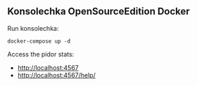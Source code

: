 Konsolechka OpenSourceEdition Docker
--------

Run konsolechka:

```
docker-compose up -d
```

Access the pidor stats:
- [http://localhost:4567](http://localhost:4567)
- [http://localhost:4567/help/](http://localhost:4567/help/)

